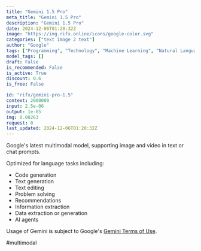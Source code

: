 ```yaml
---
title: "Gemini 1.5 Pro"
meta_title: "Gemini 1.5 Pro"
description: "Gemini 1.5 Pro"
date: 2024-12-06T01:20:32Z
image: "https://img.rifx.online/icons/google-color.svg"
categories: ["text image 2 text"]
author: "Google"
tags: ["Programming", "Technology", "Machine Learning", "Natural Language Processing", "Generative AI"]
model_tags: []
draft: False
is_recommended: False
is_active: True
discount: 0.6
is_free: False

id: "rifx/gemini-pro-1.5"
context: 2000000
input: 2.5e-06
output: 1e-05
img: 0.00263
request: 0
last_updated: 2024-12-06T01:20:32Z
---
```


Google's latest multimodal model, supporting image and video in text or chat prompts.

Optimized for language tasks including:

- Code generation
- Text generation
- Text editing
- Problem solving
- Recommendations
- Information extraction
- Data extraction or generation
- AI agents

Usage of Gemini is subject to Google's [Gemini Terms of Use](https://ai.google.dev/terms).

#multimodal


